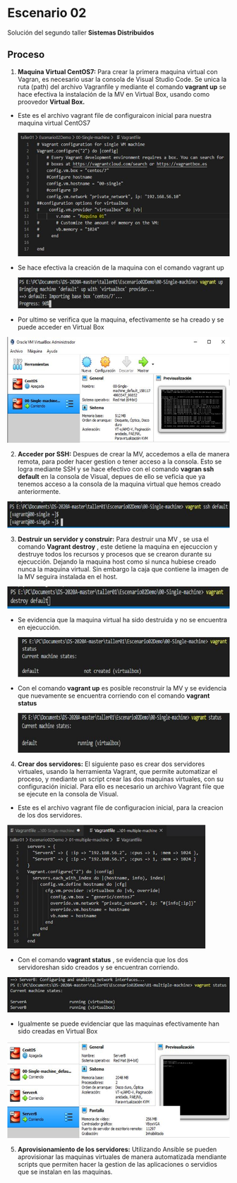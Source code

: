 # Escenario 02 

Solución del segundo taller **Sistemas Distribuidos**

## Proceso

1. **Maquina Virtual CentOS7:** Para crear la primera maquina virtual con Vagran, es necesario usar la consola de Visual Studio Code. Se unica la ruta (path) del archivo Vagranfile y mediante el comando **vagrant up** se hace efectiva la instalación de la MV en Virtual Box, usando como proovedor **Virtual Box.**

- Este es el archivo vagrant file de configuraicon inicial para nuestra maquina virtual CentOS7

  <img src ="E02/vagranfile1.JPG" height="280" >
  
- Se hace efectiva la creación de la maquina con el comando vagrant up

  <img src ="E02/vagrantup1.JPG" height="70" >
  
- Por ultimo se verifica que la maquina, efectivamente se ha creado y se puede acceder en Virtual Box

<img src ="E02/prueba1.JPG" height="240" >

2. **Acceder por SSH:** Despues de crear la MV, accedemos a ella de manera remota, para poder hacer gestion o tener acceso a la consola. Esto se logra mediante SSH y se hace efectivo con el comando **vagran ssh default** en la consola de Visual, depues de ello se veficia que ya tenemos acceso a la consola de la maquina virtual que hemos creado anteriormente.   


<img src ="E02/ssh.JPG" height="60" >


3. **Destruir un servidor y construir:** Para destruir una MV , se usa el comando **Vagrant destroy** , este detiene la maquina en ejecuccion y destruye todos los recursos y procesos que se crearon durante su ejecucción. Dejando la maquina host como si nunca hubiese creado nunca la maquina virtual. Sin embargo la caja que contiene la imagen de la MV seguira instalada en el host.


  <img src ="E02/destroy.JPG" height="50" >
   
- Se evidencia que la maquina virtual ha sido destruida y no se encuentra en ejecucción.

  <img src ="E02/destruida.JPG" height="90" >
  
- Con el comando **vagrant up** es posible reconstruir la MV y se evidencia que nuevamente se encuentra corriendo con el comando **vagrant status**

  <img src ="E02/reconstruida.JPG" height="90" >


4. **Crear dos servidores:** El siguiente paso es crear dos servidores virtuales, usando la herramienta Vagrant, que permite automatizar el proceso, y mediante un script crear las dos maquinas virtuales, con su configuración inicial. Para ello es necesario un archivo Vagrant file que se ejecute en la consola de Visual.


- Este es el archivo vagrant file de configuracion inicial, para la creacion de los dos servidores.

<img src ="E02/vagranfile2.JPG" height="280" >

- Con el comando **vagrant status** , se evidencia que los dos servidoreshan sido creados y se encuentran corriendo.

<img src ="E02/prueba2.JPG" height="80" >

- Igualmente se puede evidenciar que las maquinas efectivamente han sido creadas en Virtual Box


<img src ="E02/prueba3.JPG" height="220" >


5. **Aprovisionamiento de los servidores:** Utilizando Ansible se pueden aprovisionar las maquinas virtuales de manera automatizada mendiante scripts que permiten hacer la gestion de las aplicaciones o servidios que se instalan en las maquinas.


